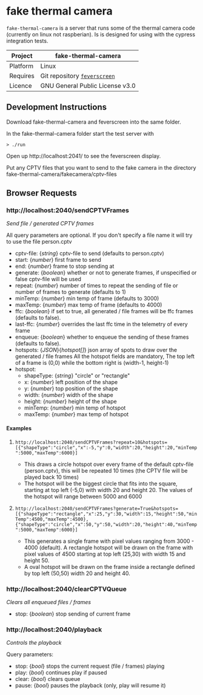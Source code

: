 # fake thermal camera

`fake-thermal-camera` is a server that runs some of the thermal camera code (currently on linux not raspberian). Is is designed for using with the cypress integration tests.

| Project  | fake-thermal-camera                                                        |
| -------- | -------------------------------------------------------------------------- |
| Platform | Linux                                                                      |
| Requires | Git repository [`feverscreen`](https://github.com/feverscreen/feverscreen) |
| Licence  | GNU General Public License v3.0                                            |

## Development Instructions

Download fake-thermal-camera and feverscreen into the same folder.

In the fake-thermal-camera folder start the test server with

```
> ./run
```

Open up http://localhost:2041/ to see the feverscreen display.

Put any CPTV files that you want to send to the fake camera in the directory fake-thermal-camera/fakecamera/cptv-files

## Browser Requests

### http://localhost:2040/sendCPTVFrames

_Send file / generated CPTV frames_

All query parameters are optional. If you don't specify a file name it will try to use the file person.cptv

- cptv-file: {_string_} cptv-file to send (defaults to person.cptv)
- start: {_number_} first frame to send
- end: {_number_} frame to stop sending at
- generate: {_boolean_} whether or not to generate frames, if unspecified or false cptv-file will be used
- repeat: {_number_} number of times to repeat the sending of file or number of frames to generate (defaults to 1)
- minTemp: {_number_} min temp of frame (defaults to 3000)
- maxTemp: {_number_} max temp of frame (defaults to 4000)
- ffc: {_boolean_} if set to true, all generated / file frames will be ffc frames (defaults to false).
- last-ffc: {_number_} overrides the last ffc time in the telemetry of every frame
- enqueue: {_boolean_} whether to enqueue the sending of these frames (defaults to false).
- hotspots: {_JSON_}{_hotspot[]_} json array of spots to draw over the generated / file frames
  All the hotspot fields are mandatory, The top left of a frame is (0,0) while the bottom right is (width-1, height-1)
- hotspot:
  - shapeType: {_string_} "circle" or "rectangle"
  - x: {_number_} left position of the shape
  - y: {_number_} top position of the shape
  - width: {_number_} width of the shape
  - height: {_number_} height of the shape
  - minTemp: {_number_} min temp of hotspot
  - maxTemp: {_number_} max temp of hotspot

#### Examples

1. `http://localhost:2040/sendCPTVFrames?repeat=10&hotspots=[{"shapeType":"circle","x":-5,"y":0,"width":20,"height":20,"minTemp":5000,"maxTemp":6000}]`

   - This draws a circle hotspot over every frame of the default cptv-file (person.cptv), this will be repeated 10 times (the CPTV file will be played back 10 times)
   - The hotspot will be the biggest circle that fits into the square, starting at top left (-5,0) with width 20 and height 20. The values of the hotspot will range between 5000 and 6000

1. `http://localhost:2040/sendCPTVFrames?generate=True&hotspots=[{"shapeType":"rectangle","x":25,"y":30,"width":15,"height":50,"minTemp":4500,"maxTemp":4500}, {"shapeType":"circle","x":50,"y":50,"width":20,"height":40,"minTemp":5000,"maxTemp":6000}]`
   - This generates a single frame with pixel values ranging from 3000 - 4000 (default). A rectangle hotspot will be drawn on the frame with pixel values of 4500 starting at top left (25,30) with width 15 and height 50.
   - A oval hotspot will be drawn on the frame inside a rectangle defined by top left (50,50) width 20 and height 40.

### http://localhost:2040/clearCPTVQueue

_Clears all enqueued files / frames_

- stop: {_boolean_} stop sending of current frame

### http://localhost:2040/playback

_Controls the playback_

Query parameters:

- stop: {_bool_} stops the current request (file / frames) playing
- play: {_bool_} continues play if paused
- clear: {_bool_} clears queue
- pause: {_bool_} pauses the playback (only, play will resume it)
